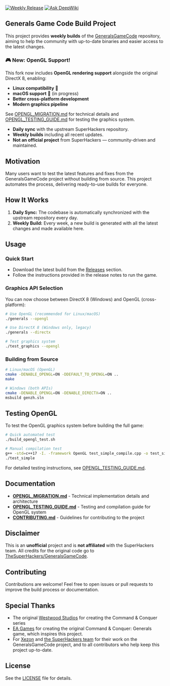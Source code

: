 [![Weekly Release](https://github.com/fbraz3/GeneralsGameCode/actions/workflows/weekly-release.yml/badge.svg)](https://github.com/fbraz3/GeneralsGameCode/actions/workflows/weekly-release.yml)
[![Ask DeepWiki](https://deepwiki.com/badge.svg)](https://deepwiki.com/fbraz3/GeneralsGameCode)

## Generals Game Code Build Project

This project provides **weekly builds** of the [GeneralsGameCode](https://github.com/TheSuperHackers/GeneralsGameCode/) repository, aiming to help the community with up-to-date binaries and easier access to the latest changes.

### 🎮 New: OpenGL Support! 
This fork now includes **OpenGL rendering support** alongside the original DirectX 8, enabling:
- **Linux compatibility** 🐧
- **macOS support** 🍎 (in progress)  
- **Better cross-platform development**
- **Modern graphics pipeline**

See [OPENGL_MIGRATION.md](./OPENGL_MIGRATION.md) for technical details and [OPENGL_TESTING_GUIDE.md](./OPENGL_TESTING_GUIDE.md) for testing the graphics system.

- **Daily sync** with the upstream SuperHackers repository.
- **Weekly builds** including all recent updates.
- **Not an official project** from SuperHackers — community-driven and maintained.

## Motivation

Many users want to test the latest features and fixes from the GeneralsGameCode project without building from source. This project automates the process, delivering ready-to-use builds for everyone.

## How It Works

1. **Daily Sync:** The codebase is automatically synchronized with the upstream repository every day.
2. **Weekly Build:** Every week, a new build is generated with all the latest changes and made available here.

## Usage

### Quick Start
- Download the latest build from the [Releases](https://github.com/fbraz3/GeneralsGameCode/releases) section.
- Follow the instructions provided in the release notes to run the game.

### Graphics API Selection
You can now choose between DirectX 8 (Windows) and OpenGL (cross-platform):

```bash
# Use OpenGL (recommended for Linux/macOS)
./generals --opengl

# Use DirectX 8 (Windows only, legacy)
./generals --directx

# Test graphics system
./test_graphics --opengl
```

### Building from Source
```bash
# Linux/macOS (OpenGL)
cmake -DENABLE_OPENGL=ON -DDEFAULT_TO_OPENGL=ON ..
make

# Windows (both APIs)
cmake -DENABLE_OPENGL=ON -DENABLE_DIRECTX=ON ..
msbuild genzh.sln
```

## Testing OpenGL

To test the OpenGL graphics system before building the full game:

```bash
# Quick automated test
./build_opengl_test.sh

# Manual compilation test
g++ -std=c++17 -I. -framework OpenGL test_simple_compile.cpp -o test_simple
./test_simple
```

For detailed testing instructions, see [OPENGL_TESTING_GUIDE.md](./OPENGL_TESTING_GUIDE.md).

## Documentation

- **[OPENGL_MIGRATION.md](./OPENGL_MIGRATION.md)** - Technical implementation details and architecture
- **[OPENGL_TESTING_GUIDE.md](./OPENGL_TESTING_GUIDE.md)** - Testing and compilation guide for OpenGL system
- **[CONTRIBUTING.md](./CONTRIBUTING.md)** - Guidelines for contributing to the project

## Disclaimer

This is an **unofficial** project and is **not affiliated** with the SuperHackers team. All credits for the original code go to [TheSuperHackers/GeneralsGameCode](https://github.com/TheSuperHackers/GeneralsGameCode/).

## Contributing

Contributions are welcome! Feel free to open issues or pull requests to improve the build process or documentation.

## Special Thanks

- The original [Westwood Studios](https://en.wikipedia.org/wiki/Westwood_Studios) for creating the Command & Conquer series
- [EA Games](https://en.wikipedia.org/wiki/Electronic_Arts) for creating the original Command & Conquer: Generals game, which inspires this project.
- For [Xezon](https://github.com/xezon) and [the SuperHackers team](https://github.com/TheSuperHackers) for their work on the GeneralsGameCode project, and to all contributors who help keep this project up-to-date.

## License

See the [LICENSE](./LICENSE) file for details.